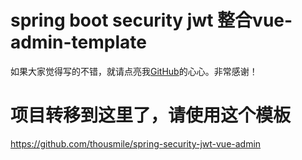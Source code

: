 # spring boot security jwt 整合vue-admin-template

如果大家觉得写的不错，就请点亮我[GitHub](https://github.com/thousmile/spring-admin-vue)的心心。非常感谢！

# 项目转移到这里了，请使用这个模板
https://github.com/thousmile/spring-security-jwt-vue-admin

























